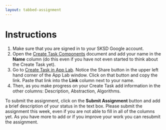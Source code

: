 ```yaml
---
layout: tabbed-assignment
---
```


# Instructions

1. Make sure that you are signed in to your SKSD Google account.
1. Open the [Create Task Components][template] document and add your name in the **Name** column (do this even if you have not even started to think about the Create Task yet).
1. Go to [Create Task in App Lab][lesson]. Notice the Share button in the upper left hand corner of the App Lab window. Click on that button and copy the link. Paste that link into the **Link** column next to your name.
1. Then, as you make progress on your Create Task add information in the other columns: Description, Abstraction, Algorithms.

To submit the assignment, click on the **Submit Assignment** button and add a brief description of your status in the text box. Please submit the assignment this week, even if you are not able to fill in all of the columns yet. As you have more to add or if you improve your work you can resubmit the assignment.

<!-- Don't edit links here, change them in _data/assignment.yml instead, -->

[lesson]: <{{site.data.assignment.lesson}}>
[slides]: <{{site.data.assignment.slides}}>
[template]: <{{site.data.assignment.template}}>
